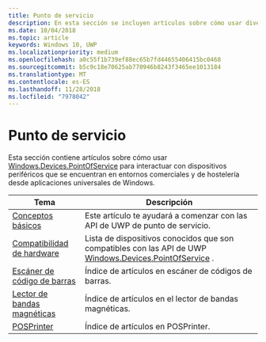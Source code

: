 ```yaml
---
title: Punto de servicio
description: En esta sección se incluyen artículos sobre cómo usar diversas características del espacio de nombres Punto de servicio.
ms.date: 10/04/2018
ms.topic: article
keywords: Windows 10, UWP
ms.localizationpriority: medium
ms.openlocfilehash: a0c55f1b739ef88ec65b7fd44655406415bc0468
ms.sourcegitcommit: b5c9c18e70625ab770946b8243f3465ee1013184
ms.translationtype: MT
ms.contentlocale: es-ES
ms.lasthandoff: 11/28/2018
ms.locfileid: "7978042"
---
```

# <a name="point-of-service"></a>Punto de servicio
Esta sección contiene artículos sobre cómo usar [Windows.Devices.PointOfService](https://docs.microsoft.com/uwp/api/windows.devices.pointofservice) para interactuar con dispositivos periféricos que se encuentran en entornos comerciales y de hostelería desde aplicaciones universales de Windows.

| Tema | Descripción |
|------|------------|
| [Conceptos básicos](pos-basics.md) | Este artículo te ayudará a comenzar con las API de UWP de punto de servicio. |
| [Compatibilidad de hardware](pos-device-support.md) | Lista de dispositivos conocidos que son compatibles con las API de UWP [Windows.Devices.PointOfService](https://aka.ms/pointofservice-api) . |
| [Escáner de código de barras](pos-barcodescanner.md) | Índice de artículos en escáner de códigos de barras. |
| [Lector de bandas magnéticas](pos-magnetic-stripe-reader.md) | Índice de artículos en el lector de bandas magnéticas.
| [POSPrinter](pos-printer.md) | Índice de artículos en POSPrinter. |